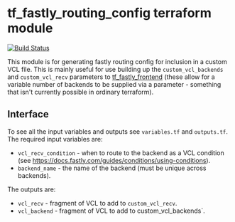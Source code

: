 # tf\_fastly\_routing\_config terraform module

[![Build Status](https://travis-ci.org/mergermarket/tf_fastly_routing_config.svg?branch=master)](https://travis-ci.org/mergermarket/tf_fastly_routing_config)

This module is for generating fastly routing config for inclusion in a custom
VCL file. This is mainly useful for use building up the `custom_vcl_backends`
and `custom_vcl_recv` parameters to
[tf\_fastly\_frontend](https://github.com/mergermarket/tf_fastly_frontend)
(these allow for a variable number of backends to be supplied via a parameter -
something that isn't currently possible in ordinary terraform).

## Interface

To see all the input variables and outputs see `variables.tf` and `outputs.tf`.
The required input variables are:

* `vcl_recv_condition` - when to route to the backend as a VCL condition (see
https://docs.fastly.com/guides/conditions/using-conditions).
* `backend_name` - the name of the backend (must be unique across backends).

The outputs are:

* `vcl_recv` - fragment of VCL to add to `custom_vcl_recv`.
* `vcl_backend` - fragment of VCL to add to custom\_vcl\_backends`.
